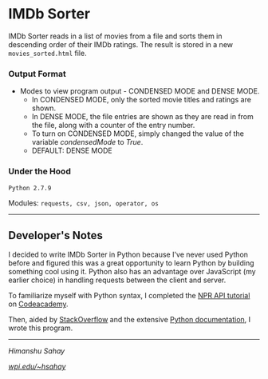 # IMDb Sorter

IMDb Sorter reads in a list of movies from a file and sorts them in descending order of their IMDb ratings. The result is stored in a new <code>movies_sorted.html</code> file.

### Output Format
* Modes to view program output - CONDENSED MODE and DENSE MODE.
    * In CONDENSED MODE, only the sorted movie titles and ratings are shown.
    * In DENSE MODE, the file entries are shown as they are read in from the file, along with a counter of the entry number.
    * To turn on CONDENSED MODE, simply changed the value of the variable *condensedMode* to *True*.
    * DEFAULT: DENSE MODE

### Under the Hood
```
Python 2.7.9
```

Modules: <code>requests, csv, json, operator, os</code>


***

## Developer's Notes

I decided to write IMDb Sorter in Python because I've never used Python before and figured this was a great opportunity to learn Python by building something cool using it. Python also has an advantage over JavaScript (my earlier choice) in handling requests between the client and server.

To familiarize myself with Python syntax, I completed the [NPR API tutorial](http://www.codecademy.com/en/tracks/npr) on [Codeacademy](http://codeacademy.com).

Then, aided by [StackOverflow](http://stackoverflow.com/) and the extensive [Python documentation](https://docs.python.org/2.7/), I wrote this program.


****

*Himanshu Sahay* 

*[wpi.edu/~hsahay](http:/www.wpi.edu/~hsahay)*
